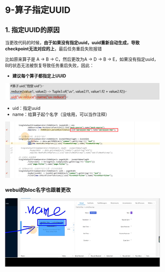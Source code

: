 # 9-算子指定UUID

## 1. 指定UUID的原因

当更改代码的时候，**由于如果没有指定uuid，uuid重新自动生成，导致checkpoint无法对应的上**，最后任务重启失败报错

比如原来算子是 A -> B -> C，然后更改为A -> D -> B -> E，如果没有指定uuid，B的状态无法被恢复导致任务重启失败，因此：

- **建议每个算子都指定上UUID**

![image-20230228232011381](images/image-20230228232011381.png)

- uid：指定uuid
- name：给算子起个名字（没啥用，可以当作注释）

![image-20230228232847390](images/image-20230228232847390.png)

### webui的bloc名字也跟着更改

![image-20230228232910174](images/image-20230228232910174.png)
